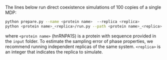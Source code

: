 The lines below run direct coexistence simulations of 100 copies of a single MDP:

```bash
python prepare.py --name <protein name>  --replica <replica>
python <protein name>_<replica>/run.py --path <protein name>_<replica>
```

where `<protein name>` (hnRNPA1S) is a protein with sequence provided in the `input` folder. To estimate the sampling error of phase properties, we recommend running independent replicas of the same system. `<replica>` is an integer that indicates the replica to simulate.
